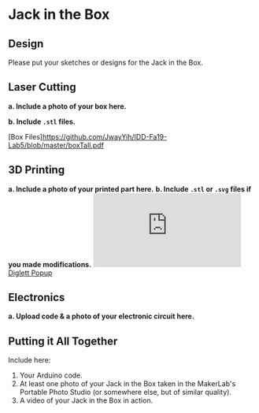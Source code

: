 # Jack in the Box

## Design

Please put your sketches or designs for the Jack in the Box.



## Laser Cutting

**a. Include a photo of your box here.**


**b. Include `.stl` files.**

[Box Files]https://github.com/JwayYih/IDD-Fa19-Lab5/blob/master/boxTall.pdf


## 3D Printing

**a. Include a photo of your printed part here.**
**b. Include `.stl` or `.svg` files if you made modifications.**
![Mount](https://github.com/JwayYih/IDD-Fa19-Lab5/blob/master/motor%20holder%203d%20printing.stl)
[Diglett Popup](https://github.com/JwayYih/IDD-Fa19-Lab5/blob/master/Diglett.stl)

## Electronics

**a. Upload code & a photo of your electronic circuit here.**

## Putting it All Together

Include here:
1. Your Arduino code.
1. At least one photo of your Jack in the Box taken in the MakerLab's Portable Photo Studio (or somewhere else, but of similar quality).
1. A video of your Jack in the Box in action.
